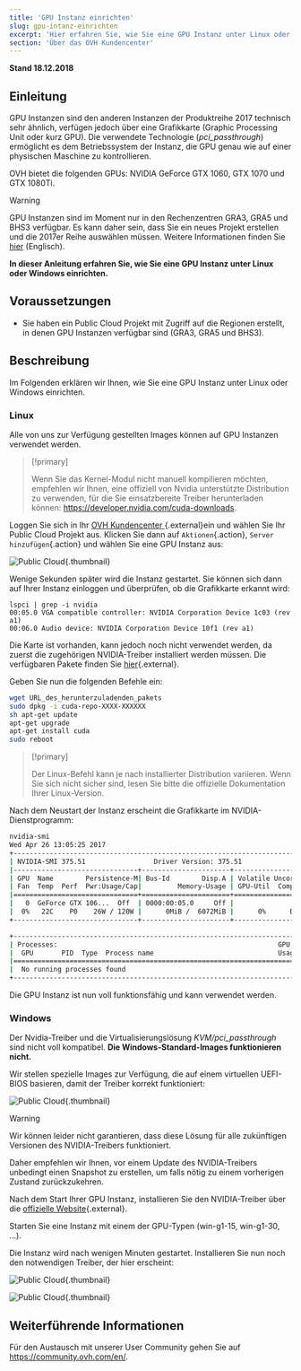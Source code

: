 ```yaml
---
title: 'GPU Instanz einrichten'
slug: gpu-intanz-einrichten
excerpt: 'Hier erfahren Sie, wie Sie eine GPU Instanz unter Linux oder Windows einrichten.'
section: 'Über das OVH Kundencenter'
---
```


**Stand 18.12.2018**

## Einleitung

GPU Instanzen sind den anderen Instanzen der Produktreihe 2017 technisch sehr ähnlich, verfügen jedoch über eine Grafikkarte (Graphic Processing Unit oder kurz GPU). Die verwendete Technologie (*pci_passthrough*) ermöglicht es dem Betriebssystem der Instanz, die GPU genau wie auf einer physischen Maschine zu kontrollieren.

OVH bietet die folgenden GPUs: NVIDIA GeForce GTX 1060, GTX 1070 und GTX 1080Ti. 

> [!warning]
>
> GPU Instanzen sind im Moment nur in den Rechenzentren GRA3, GRA5 und BHS3 verfügbar. Es kann daher sein, dass Sie ein neues Projekt erstellen und die 2017er Reihe auswählen müssen. Weitere Informationen finden Sie [hier](https://docs.ovh.com/gb/en/public-cloud/faq-how-to-understand-the-new-flavor-naming-rules-for-the-2017-range/) (Englisch).
> 

**In dieser Anleitung erfahren Sie, wie Sie eine GPU Instanz unter Linux oder Windows einrichten.**


## Voraussetzungen

- Sie haben ein Public Cloud Projekt mit Zugriff auf die Regionen erstellt, in denen GPU Instanzen verfügbar sind (GRA3, GRA5 und BHS3).

## Beschreibung

Im Folgenden erklären wir Ihnen, wie Sie eine GPU Instanz unter Linux oder Windows einrichten.


### Linux

Alle von uns zur Verfügung gestellten Images können auf GPU Instanzen verwendet werden.

> [!primary]
>
> Wenn Sie das Kernel-Modul nicht manuell kompilieren möchten, empfehlen wir Ihnen, eine offiziell von Nvidia unterstützte Distribution zu verwenden, für die Sie einsatzbereite Treiber herunterladen können: <https://developer.nvidia.com/cuda-downloads>.
> 

Loggen Sie sich in Ihr [OVH Kundencenter ](https://www.docs.ovh.com/auth/?action=gotomanager){.external}ein und wählen Sie Ihr Public Cloud Projekt aus. Klicken Sie dann auf `Aktionen`{.action}, `Server hinzufügen`{.action} und wählen Sie eine GPU Instanz aus:

![Public Cloud](images/EN-Flavors.png){.thumbnail}

Wenige Sekunden später wird die Instanz gestartet. Sie können sich dann auf Ihrer Instanz einloggen und überprüfen, ob die Grafikkarte erkannt wird: 

```ssh
lspci | grep -i nvidia
00:05.0 VGA compatible controller: NVIDIA Corporation Device 1c03 (rev a1)
00:06.0 Audio device: NVIDIA Corporation Device 10f1 (rev a1)
```

Die Karte ist vorhanden, kann jedoch noch nicht verwendet werden, da zuerst die zugehörigen NVIDIA-Treiber installiert werden müssen. Die verfügbaren Pakete finden Sie [hier](http://developer.download.nvidia.com/compute/cuda/repos/){.external}.

Geben Sie nun die folgenden Befehle ein:

```sh
wget URL_des_herunterzuladenden_pakets
sudo dpkg -i cuda-repo-XXXX-XXXXXX
sh apt-get update
apt-get upgrade
apt-get install cuda
sudo reboot
```

> [!primary]
>
> Der Linux-Befehl kann je nach installierter Distribution variieren. Wenn Sie sich nicht sicher sind, lesen Sie bitte die offizielle Dokumentation Ihrer Linux-Version.
> 


Nach dem Neustart der Instanz erscheint die Grafikkarte im NVIDIA-Dienstprogramm:

```sh
nvidia-smi
Wed Apr 26 13:05:25 2017
+-----------------------------------------------------------------------------+
| NVIDIA-SMI 375.51                 Driver Version: 375.51                    |
|-------------------------------+----------------------+----------------------+
| GPU  Name        Persistence-M| Bus-Id        Disp.A | Volatile Uncorr. ECC |
| Fan  Temp  Perf  Pwr:Usage/Cap|         Memory-Usage | GPU-Util  Compute M. |
|===============================+======================+======================|
|   0  GeForce GTX 106...  Off  | 0000:00:05.0     Off |                  N/A |
|  0%   22C    P0    26W / 120W |      0MiB /  6072MiB |      0%      Default |
+-------------------------------+----------------------+----------------------+

+-----------------------------------------------------------------------------+
| Processes:                                                       GPU Memory |
|  GPU       PID  Type  Process name                               Usage      |
|=============================================================================|
|  No running processes found                                                 |
+-----------------------------------------------------------------------------+
```

Die GPU Instanz ist nun voll funktionsfähig und kann verwendet werden.


### Windows

Der Nvidia-Treiber und die Virtualisierungslösung *KVM/pci_passthrough* sind nicht voll kompatibel. **Die Windows-Standard-Images funktionieren nicht.**

Wir stellen spezielle Images zur Verfügung, die auf einem virtuellen UEFI-BIOS basieren, damit der Treiber korrekt funktioniert:

![Public Cloud](images/EN-WindowsImages.png){.thumbnail}


> [!warning]
>
> Wir können leider nicht garantieren, dass diese Lösung für alle zukünftigen Versionen des NVIDIA-Treibers funktioniert.
>
> Daher empfehlen wir Ihnen, vor einem Update des NVIDIA-Treibers unbedingt einen Snapshot zu erstellen, um falls nötig zu einem vorherigen Zustand zurückzukehren.
>

Nach dem Start Ihrer GPU Instanz, installieren Sie den NVIDIA-Treiber über die [offizielle Website](http://www.nvidia.de/Download/index.aspx){.external}.

Starten Sie eine Instanz mit einem der GPU-Typen (win-g1-15, win-g1-30, …).

Die Instanz wird nach wenigen Minuten gestartet. Installieren Sie nun noch den notwendigen Treiber, der hier erscheint:


![Public Cloud](images/WindowsDriverVersion.png){.thumbnail}

![Public Cloud](images/WindowsDeviceManager.png){.thumbnail}


## Weiterführende Informationen

Für den Austausch mit unserer User Community gehen Sie auf <https://community.ovh.com/en/>.
